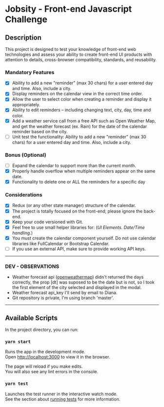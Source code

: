 # Jobsity - Front-end Javascript Challenge

## Description

This project is designed to test your knowledge of front-end web technologies and assess your ability to create front-end UI products with attention to details, cross-browser compatibility, standards, and reusability.

### Mandatory Features

- [x] Ability to add a new "reminder" (max 30 chars) for a user entered day and time. Also, include a city.
- [x] Display reminders on the calendar view in the correct time order.
- [x] Allow the user to select color when creating a reminder and display it appropriately.
- [x] Ability to edit reminders – including changing text, city, day, time and color.
- [x] Add a weather service call from a free API such as Open Weather Map, and get the weather forecast (ex. Rain) for the date of the calendar reminder based on the city.
- [ ] Unit test the functionality: Ability to add a new "reminder" (max 30 chars) for a user entered day and time. Also, include a city.

### Bonus (Optional)

- [ ] Expand the calendar to support more than the current month.
- [x] Properly handle overflow when multiple reminders appear on the same date.
- [x] Functionality to delete one or ALL the reminders for a specific day

### Considerations

- [x] Redux (or any other state manager) structure of the calendar.
- [x] The project is totally focused on the front-end; please ignore the back-end.
- [x] Keep your code versioned with Git.
- [x] Feel free to use small helper libraries for: (*UI Elements.* *Date/Time handling.*)
- [x] You must create the calendar component yourself. Do not use calendar libraries like FullCalendar or Bootstrap Calendar.
- [ ] If you use an external API, make sure to provide working API keys.

------------

### DEV - OBSERVATIONS
- Weather forecast api ([openweathermap](https://openweathermap.org/)) didn't returned the days correctly, the prop [dt] was suposed to be the date but is not, so I took the first element of the city selected and displayed in the modal.
- Weather forecast api_key I'll send by email to Diana.
- Git repository is private, I'm using branch 'master'.
------------

## Available Scripts

In the project directory, you can run:

### `yarn start`

Runs the app in the development mode.\
Open [http://localhost:3000](http://localhost:3000) to view it in the browser.

The page will reload if you make edits.\
You will also see any lint errors in the console.

### `yarn test`

Launches the test runner in the interactive watch mode.\
See the section about [running tests](https://facebook.github.io/create-react-app/docs/running-tests) for more information.
